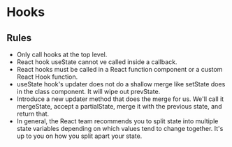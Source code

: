 # Hooks

## Rules

- Only call hooks at the top level.
- React hook useState cannot ve called inside a callback.
- React hooks must be called in a React function component or a custom React Hook function.
- useState hook's updater does not do a shallow merge like setState does in the class component. It will wipe out prevState.
- Introduce a new updater method that does the merge for us. We'll call it mergeState, accept a partialState, merge it with the previous state, and return that.
- In general, the React team recommends you to split state into multiple state variables depending on which values tend to change together. It's up to you on how you split apart your state.


